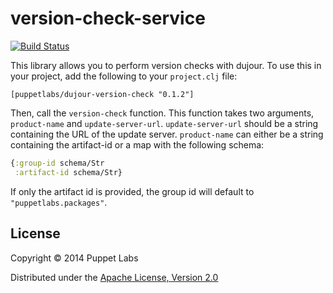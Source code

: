 # version-check-service

[![Build Status](https://travis-ci.org/puppetlabs/dujour-version-check.png?branch=master)](https://travis-ci.org/puppetlabs/dujour-version-check)

This library allows you to perform version checks with dujour. To use this in your project,
add the following to your `project.clj` file:

```
[puppetlabs/dujour-version-check "0.1.2"]

```

Then, call the `version-check` function. This function takes two arguments,
`product-name` and `update-server-url`. `update-server-url` should be a string
containing the URL of the update server. `product-name` can either be a string
containing the artifact-id or a map with the following schema:

```clj
{:group-id schema/Str
 :artifact-id schema/Str}
```

If only the artifact id is provided, the group id will default to
`"puppetlabs.packages"`.

## License

Copyright © 2014 Puppet Labs

Distributed under the [Apache License, Version 2.0](http://www.apache.org/licenses/LICENSE-2.0.html)
